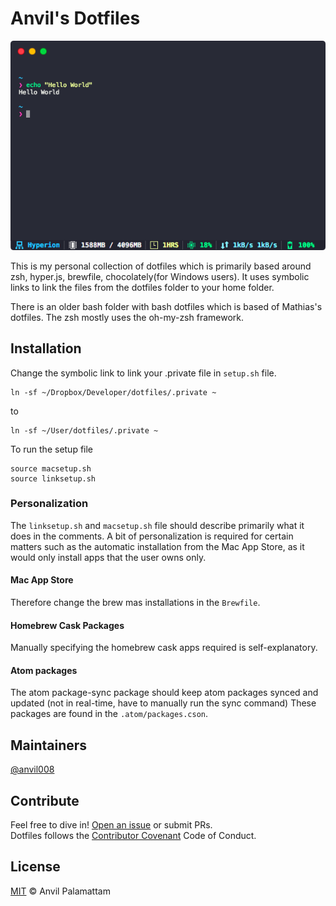 # Anvil's Dotfiles

![Screenshot of terminal](/screenshot/screenshot.png?raw=true "Screenshot of Terminal")

This is my personal collection of dotfiles which is primarily based around zsh, hyper.js, brewfile, chocolately(for Windows users). It uses symbolic links to link the files from the dotfiles folder to your home folder.

There is an older bash folder with bash dotfiles which is based of Mathias's dotfiles. The zsh mostly uses the oh-my-zsh framework.

## Installation

Change the symbolic link to link your .private file in `setup.sh` file.

```shell
ln -sf ~/Dropbox/Developer/dotfiles/.private ~
```
to
```shell
ln -sf ~/User/dotfiles/.private ~
```
To run the setup file
```shell
source macsetup.sh
source linksetup.sh
```

### Personalization

The `linksetup.sh` and `macsetup.sh` file should describe primarily what it does in the comments. A bit of personalization is required for certain matters such as the automatic installation from the Mac App Store, as it would only install apps that the user owns only.

#### Mac App Store
Therefore change the brew mas installations in the `Brewfile`.

#### Homebrew Cask Packages
Manually specifying the homebrew cask apps required is self-explanatory.

#### Atom packages
The atom package-sync package should keep atom packages synced and updated (not in real-time, have to manually run the sync command) These packages are found in the `.atom/packages.cson`.

## Maintainers

[@anvil008](https://github.com/anvil008)

## Contribute

Feel free to dive in! [Open an issue](https://github.com/anvil008/dotfiles/issues/new) or submit PRs.  
Dotfiles follows the [Contributor Covenant](http://contributor-covenant.org/version/1/4/) Code of Conduct.

## License

[MIT](LICENSE) © Anvil Palamattam
